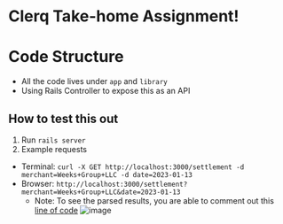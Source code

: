 # Clerq Take-home Assignment!

# Code Structure
- All the code lives under `app` and `library`
- Using Rails Controller to expose this as an API

## How to test this out
1. Run `rails server`
2. Example requests
  - Terminal: `curl -X GET http://localhost:3000/settlement -d merchant=Weeks+Group+LLC -d date=2023-01-13`
  - Browser: `http://localhost:3000/settlement?merchant=Weeks+Group+LLC&date=2023-01-13`
    - Note: To see the parsed results, you are able to comment out this [line of code](https://github.com/youup99/clerq_assignment/blob/0d721b11f6e420ea7e5e97b8e266f339b3ccfc7e/app/controllers/settlement_controller.rb#L8)
  ![image](https://github.com/youup99/clerq_assignment/assets/35512076/e89a9e48-c6ec-47b8-b1f0-eb9f0342049f)
